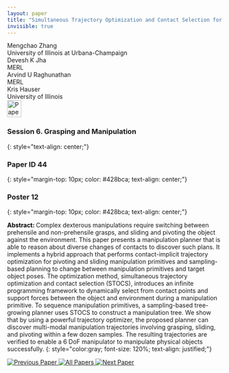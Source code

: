 ```yaml
---
layout: paper
title: "Simultaneous Trajectory Optimization and Contact Selection for Multi-Modal Manipulation Planning"
invisible: true
---
```

<div class="paper-authors">
<div class="paper-author-box">
    <div class="paper-author-name">Mengchao Zhang</div>
    <div class="paper-author-uni">University of Illinois at Urbana-Champaign</div>
</div>
<div class="paper-author-box">
    <div class="paper-author-name">Devesh K Jha</div>
    <div class="paper-author-uni">MERL</div>
</div>
<div class="paper-author-box">
    <div class="paper-author-name">Arvind U Raghunathan</div>
    <div class="paper-author-uni">MERL</div>
</div>
<div class="paper-author-box">
    <div class="paper-author-name">Kris Hauser</div>
    <div class="paper-author-uni">University of Illinois</div>
</div>

</div><div class="paper-pdf">
<div> <a href="http://www.roboticsproceedings.org/rss19/p044.pdf"><img src="{{ site.baseurl }}/images/paper_link.png" alt="Paper Website" width = "33"  height = "40"/></a> </div>
</div>

### Session 6. Grasping and Manipulation
{: style="text-align: center;"}

### Paper ID 44
{: style="margin-top: 10px; color: #428bca; text-align: center;"}

### Poster 12
{: style="margin-top: 10px; color: #428bca; text-align: center;"}

<b style="color: black;">Abstract: </b>Complex dexterous manipulations require switching between prehensile and non-prehensile grasps, and sliding and pivoting the object against the environment. This paper presents a manipulation planner that is able to reason about diverse changes of contacts to discover such plans. It implements a hybrid approach that performs contact-implicit trajectory optimization for pivoting and sliding manipulation primitives and sampling-based planning to change between manipulation primitives and target object poses. The optimization method, simultaneous trajectory optimization and contact selection (STOCS), introduces an infinite programming framework to dynamically select from contact points and support forces between the object and environment during a manipulation primitive. To sequence manipulation primitives, a sampling-based tree-growing planner uses STOCS to construct a manipulation tree.
We show that by using a powerful trajectory optimizer, the proposed planner can discover multi-modal manipulation trajectories involving grasping, sliding, and pivoting within a few dozen samples. The resulting trajectories are verified to enable a 6 DoF manipulator to manipulate physical objects successfully.
{: style="color:gray; font-size: 120%; text-align: justified;"}


<div class="paper-menu">
<a href="{{ site.baseurl }}/program/papers/043/"> <img src="{{ site.baseurl }}/images/previous_paper_icon.png" alt="Previous Paper" title="Previous Paper"/> </a>
<a href="{{ site.baseurl }}/program/papers"><img src="{{ site.baseurl }}/images/overview_icon.png" alt="All Papers" title="All Papers"/> </a>
<a href="{{ site.baseurl }}/program/papers/045/"> <img src="{{ site.baseurl }}/images/next_paper_icon.png" alt="Next Paper" title="Next Paper"/> </a>

</div>
